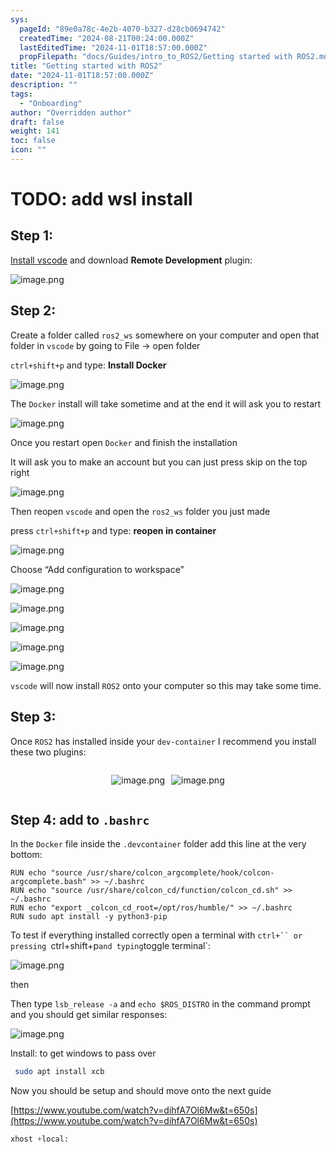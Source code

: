 ```yaml
---
sys:
  pageId: "89e0a78c-4e2b-4070-b327-d28cb0694742"
  createdTime: "2024-08-21T00:24:00.000Z"
  lastEditedTime: "2024-11-01T18:57:00.000Z"
  propFilepath: "docs/Guides/intro_to_ROS2/Getting started with ROS2.md"
title: "Getting started with ROS2"
date: "2024-11-01T18:57:00.000Z"
description: ""
tags:
  - "Onboarding"
author: "Overridden author"
draft: false
weight: 141
toc: false
icon: ""
---
```


# TODO: add wsl install

## Step 1:

[Install vscode](https://code.visualstudio.com/download) and download **Remote Development** plugin:

![image.png](https://prod-files-secure.s3.us-west-2.amazonaws.com/d518164a-d88e-44d1-a4ee-3adb3bd8bce0/efb52993-1881-4a40-b95e-6f020334f022/image.png?X-Amz-Algorithm=AWS4-HMAC-SHA256&X-Amz-Content-Sha256=UNSIGNED-PAYLOAD&X-Amz-Credential=ASIAZI2LB4666ZJQS3US%2F20250421%2Fus-west-2%2Fs3%2Faws4_request&X-Amz-Date=20250421T131847Z&X-Amz-Expires=3600&X-Amz-Security-Token=IQoJb3JpZ2luX2VjEDUaCXVzLXdlc3QtMiJHMEUCIQDdumtPonraWEvNiZF6sKLL%2FDncEDgnnmwe0Oob0HjxnQIgZhsfBjLXoy7VGtQCY3VdwAkJJDOHgLP6op1TI%2F3PSD4qiAQIvv%2F%2F%2F%2F%2F%2F%2F%2F%2F%2FARAAGgw2Mzc0MjMxODM4MDUiDMmvNQ7f1iGfdksplyrcAzOvo%2B5CvrBF7SMOhkYSTwx0n6i8Igm%2Bzd3efC81bk3BRxH7Zac2hOgRKivOAQidbW2zTKBX9CDZfOrHRJlMhydTeabeNhQrkFi3MuodZuuf2SBTSC47LHqB4b9M510DtSNLGrE81prf7lbLL5Wg6iK1G5%2FXyzhK%2B6U4U7cj%2FFYHfyQ89P4REx2nQX4AS18CZrZmxpotwAE57lLqzznjE4m9DHAzMkriNGa9D7kVSgXvy3Z9OWBK6Mzp3T4ZmykrbBBh3aCiMlVE5M%2BQDE8d%2B2eZ9M4auBH3d%2BGsuu8tnLXbEIZwLDInBZNgbB6%2BCgL%2FbXYerMU2Rq99tI%2BaeDQY%2BocINmPtVq2ng7tsVKGPtRhlprqE2qtglu3sFovyFDIFxzQImyru4KMwdcg2tfpsMgwfffv2CdvjRKCCg%2F0fhRg%2BcbkHcfnMPf4UpDgNLWLubqygsU%2FhKjHT2MFaCiDq35a%2FidZ%2B0uDomwCC2d5PEm%2F6jhPLXXIMeU1n3tV%2Bf7XWXpsAXHs%2B30ZGn%2B6teShh57GvCgDApaDaDBBVrC6n2zWKtkSS53YAFSZpA%2FF%2F1istDDOBLEDdfu2IXgDWehyI2F78NipStBtcYq2GFmM8KBypymMN5N4t7YBgTEcwMK2GmcAGOqUBQVis8Pj3ZmPPvChP8csojKz0zIASIGMBQqYCFwYlsS%2BLxqb1Rp4gVrmXG0es7l8ZwbzceqtLyywRmOetJHIVS1P344m5DdKDxqPdf02jj03MJwFYNmFiicUsEum9xG40WKzgvyWT5YlASTxyOoaiI5fmpv%2Fuhh8Bm9HZX41a7eKo6QF8cEJvs0M%2BNMW%2FvdCvKuC1kIciwIDI%2F3puGvQNC%2BiC%2BGn6&X-Amz-Signature=a7a3a3816c19e4baf89f4ba68da87d1b3b635b3d2a27cc1aa9abf60b51d355fa&X-Amz-SignedHeaders=host&x-id=GetObject)

## Step 2:

Create a folder called `ros2_ws` somewhere on your computer and open that folder in `vscode` by going to File → open folder 

`ctrl+shift+p` and type: **Install Docker**

![image.png](https://prod-files-secure.s3.us-west-2.amazonaws.com/d518164a-d88e-44d1-a4ee-3adb3bd8bce0/2269dc0e-1cd5-47ff-bceb-c04ad9b2eab0/image.png?X-Amz-Algorithm=AWS4-HMAC-SHA256&X-Amz-Content-Sha256=UNSIGNED-PAYLOAD&X-Amz-Credential=ASIAZI2LB4666ZJQS3US%2F20250421%2Fus-west-2%2Fs3%2Faws4_request&X-Amz-Date=20250421T131846Z&X-Amz-Expires=3600&X-Amz-Security-Token=IQoJb3JpZ2luX2VjEDUaCXVzLXdlc3QtMiJHMEUCIQDdumtPonraWEvNiZF6sKLL%2FDncEDgnnmwe0Oob0HjxnQIgZhsfBjLXoy7VGtQCY3VdwAkJJDOHgLP6op1TI%2F3PSD4qiAQIvv%2F%2F%2F%2F%2F%2F%2F%2F%2F%2FARAAGgw2Mzc0MjMxODM4MDUiDMmvNQ7f1iGfdksplyrcAzOvo%2B5CvrBF7SMOhkYSTwx0n6i8Igm%2Bzd3efC81bk3BRxH7Zac2hOgRKivOAQidbW2zTKBX9CDZfOrHRJlMhydTeabeNhQrkFi3MuodZuuf2SBTSC47LHqB4b9M510DtSNLGrE81prf7lbLL5Wg6iK1G5%2FXyzhK%2B6U4U7cj%2FFYHfyQ89P4REx2nQX4AS18CZrZmxpotwAE57lLqzznjE4m9DHAzMkriNGa9D7kVSgXvy3Z9OWBK6Mzp3T4ZmykrbBBh3aCiMlVE5M%2BQDE8d%2B2eZ9M4auBH3d%2BGsuu8tnLXbEIZwLDInBZNgbB6%2BCgL%2FbXYerMU2Rq99tI%2BaeDQY%2BocINmPtVq2ng7tsVKGPtRhlprqE2qtglu3sFovyFDIFxzQImyru4KMwdcg2tfpsMgwfffv2CdvjRKCCg%2F0fhRg%2BcbkHcfnMPf4UpDgNLWLubqygsU%2FhKjHT2MFaCiDq35a%2FidZ%2B0uDomwCC2d5PEm%2F6jhPLXXIMeU1n3tV%2Bf7XWXpsAXHs%2B30ZGn%2B6teShh57GvCgDApaDaDBBVrC6n2zWKtkSS53YAFSZpA%2FF%2F1istDDOBLEDdfu2IXgDWehyI2F78NipStBtcYq2GFmM8KBypymMN5N4t7YBgTEcwMK2GmcAGOqUBQVis8Pj3ZmPPvChP8csojKz0zIASIGMBQqYCFwYlsS%2BLxqb1Rp4gVrmXG0es7l8ZwbzceqtLyywRmOetJHIVS1P344m5DdKDxqPdf02jj03MJwFYNmFiicUsEum9xG40WKzgvyWT5YlASTxyOoaiI5fmpv%2Fuhh8Bm9HZX41a7eKo6QF8cEJvs0M%2BNMW%2FvdCvKuC1kIciwIDI%2F3puGvQNC%2BiC%2BGn6&X-Amz-Signature=59e77aeb605f40c26f083498316984a92b7eab45746dd0d8a891ad06c975e132&X-Amz-SignedHeaders=host&x-id=GetObject)

The `Docker` install will take sometime and at the end it will ask you to restart

![image.png](https://prod-files-secure.s3.us-west-2.amazonaws.com/d518164a-d88e-44d1-a4ee-3adb3bd8bce0/ed233f78-be33-4b1f-b89c-9c346c0e961e/image.png?X-Amz-Algorithm=AWS4-HMAC-SHA256&X-Amz-Content-Sha256=UNSIGNED-PAYLOAD&X-Amz-Credential=ASIAZI2LB4666ZJQS3US%2F20250421%2Fus-west-2%2Fs3%2Faws4_request&X-Amz-Date=20250421T131847Z&X-Amz-Expires=3600&X-Amz-Security-Token=IQoJb3JpZ2luX2VjEDUaCXVzLXdlc3QtMiJHMEUCIQDdumtPonraWEvNiZF6sKLL%2FDncEDgnnmwe0Oob0HjxnQIgZhsfBjLXoy7VGtQCY3VdwAkJJDOHgLP6op1TI%2F3PSD4qiAQIvv%2F%2F%2F%2F%2F%2F%2F%2F%2F%2FARAAGgw2Mzc0MjMxODM4MDUiDMmvNQ7f1iGfdksplyrcAzOvo%2B5CvrBF7SMOhkYSTwx0n6i8Igm%2Bzd3efC81bk3BRxH7Zac2hOgRKivOAQidbW2zTKBX9CDZfOrHRJlMhydTeabeNhQrkFi3MuodZuuf2SBTSC47LHqB4b9M510DtSNLGrE81prf7lbLL5Wg6iK1G5%2FXyzhK%2B6U4U7cj%2FFYHfyQ89P4REx2nQX4AS18CZrZmxpotwAE57lLqzznjE4m9DHAzMkriNGa9D7kVSgXvy3Z9OWBK6Mzp3T4ZmykrbBBh3aCiMlVE5M%2BQDE8d%2B2eZ9M4auBH3d%2BGsuu8tnLXbEIZwLDInBZNgbB6%2BCgL%2FbXYerMU2Rq99tI%2BaeDQY%2BocINmPtVq2ng7tsVKGPtRhlprqE2qtglu3sFovyFDIFxzQImyru4KMwdcg2tfpsMgwfffv2CdvjRKCCg%2F0fhRg%2BcbkHcfnMPf4UpDgNLWLubqygsU%2FhKjHT2MFaCiDq35a%2FidZ%2B0uDomwCC2d5PEm%2F6jhPLXXIMeU1n3tV%2Bf7XWXpsAXHs%2B30ZGn%2B6teShh57GvCgDApaDaDBBVrC6n2zWKtkSS53YAFSZpA%2FF%2F1istDDOBLEDdfu2IXgDWehyI2F78NipStBtcYq2GFmM8KBypymMN5N4t7YBgTEcwMK2GmcAGOqUBQVis8Pj3ZmPPvChP8csojKz0zIASIGMBQqYCFwYlsS%2BLxqb1Rp4gVrmXG0es7l8ZwbzceqtLyywRmOetJHIVS1P344m5DdKDxqPdf02jj03MJwFYNmFiicUsEum9xG40WKzgvyWT5YlASTxyOoaiI5fmpv%2Fuhh8Bm9HZX41a7eKo6QF8cEJvs0M%2BNMW%2FvdCvKuC1kIciwIDI%2F3puGvQNC%2BiC%2BGn6&X-Amz-Signature=ab42073eb69138290ec3f466f60966c598fa57e44d180256d1628cb17e8b1d68&X-Amz-SignedHeaders=host&x-id=GetObject)

Once you restart open `Docker` and finish the installation

It will ask you to make an account but you can just press skip on the top right

![image.png](https://prod-files-secure.s3.us-west-2.amazonaws.com/d518164a-d88e-44d1-a4ee-3adb3bd8bce0/21010ad9-1659-4fd9-9f59-9932a09b2a3d/image.png?X-Amz-Algorithm=AWS4-HMAC-SHA256&X-Amz-Content-Sha256=UNSIGNED-PAYLOAD&X-Amz-Credential=ASIAZI2LB4666ZJQS3US%2F20250421%2Fus-west-2%2Fs3%2Faws4_request&X-Amz-Date=20250421T131846Z&X-Amz-Expires=3600&X-Amz-Security-Token=IQoJb3JpZ2luX2VjEDUaCXVzLXdlc3QtMiJHMEUCIQDdumtPonraWEvNiZF6sKLL%2FDncEDgnnmwe0Oob0HjxnQIgZhsfBjLXoy7VGtQCY3VdwAkJJDOHgLP6op1TI%2F3PSD4qiAQIvv%2F%2F%2F%2F%2F%2F%2F%2F%2F%2FARAAGgw2Mzc0MjMxODM4MDUiDMmvNQ7f1iGfdksplyrcAzOvo%2B5CvrBF7SMOhkYSTwx0n6i8Igm%2Bzd3efC81bk3BRxH7Zac2hOgRKivOAQidbW2zTKBX9CDZfOrHRJlMhydTeabeNhQrkFi3MuodZuuf2SBTSC47LHqB4b9M510DtSNLGrE81prf7lbLL5Wg6iK1G5%2FXyzhK%2B6U4U7cj%2FFYHfyQ89P4REx2nQX4AS18CZrZmxpotwAE57lLqzznjE4m9DHAzMkriNGa9D7kVSgXvy3Z9OWBK6Mzp3T4ZmykrbBBh3aCiMlVE5M%2BQDE8d%2B2eZ9M4auBH3d%2BGsuu8tnLXbEIZwLDInBZNgbB6%2BCgL%2FbXYerMU2Rq99tI%2BaeDQY%2BocINmPtVq2ng7tsVKGPtRhlprqE2qtglu3sFovyFDIFxzQImyru4KMwdcg2tfpsMgwfffv2CdvjRKCCg%2F0fhRg%2BcbkHcfnMPf4UpDgNLWLubqygsU%2FhKjHT2MFaCiDq35a%2FidZ%2B0uDomwCC2d5PEm%2F6jhPLXXIMeU1n3tV%2Bf7XWXpsAXHs%2B30ZGn%2B6teShh57GvCgDApaDaDBBVrC6n2zWKtkSS53YAFSZpA%2FF%2F1istDDOBLEDdfu2IXgDWehyI2F78NipStBtcYq2GFmM8KBypymMN5N4t7YBgTEcwMK2GmcAGOqUBQVis8Pj3ZmPPvChP8csojKz0zIASIGMBQqYCFwYlsS%2BLxqb1Rp4gVrmXG0es7l8ZwbzceqtLyywRmOetJHIVS1P344m5DdKDxqPdf02jj03MJwFYNmFiicUsEum9xG40WKzgvyWT5YlASTxyOoaiI5fmpv%2Fuhh8Bm9HZX41a7eKo6QF8cEJvs0M%2BNMW%2FvdCvKuC1kIciwIDI%2F3puGvQNC%2BiC%2BGn6&X-Amz-Signature=9239e02eeddec983dbff08b3a5b4480e136fb843c38bd8e99b3c8f08271291e6&X-Amz-SignedHeaders=host&x-id=GetObject)

Then reopen `vscode` and open the `ros2_ws` folder you just made

press `ctrl+shift+p` and type: **reopen in container**

![image.png](https://prod-files-secure.s3.us-west-2.amazonaws.com/d518164a-d88e-44d1-a4ee-3adb3bd8bce0/4e93b8c2-41ad-488c-8095-c74205196118/image.png?X-Amz-Algorithm=AWS4-HMAC-SHA256&X-Amz-Content-Sha256=UNSIGNED-PAYLOAD&X-Amz-Credential=ASIAZI2LB4666ZJQS3US%2F20250421%2Fus-west-2%2Fs3%2Faws4_request&X-Amz-Date=20250421T131847Z&X-Amz-Expires=3600&X-Amz-Security-Token=IQoJb3JpZ2luX2VjEDUaCXVzLXdlc3QtMiJHMEUCIQDdumtPonraWEvNiZF6sKLL%2FDncEDgnnmwe0Oob0HjxnQIgZhsfBjLXoy7VGtQCY3VdwAkJJDOHgLP6op1TI%2F3PSD4qiAQIvv%2F%2F%2F%2F%2F%2F%2F%2F%2F%2FARAAGgw2Mzc0MjMxODM4MDUiDMmvNQ7f1iGfdksplyrcAzOvo%2B5CvrBF7SMOhkYSTwx0n6i8Igm%2Bzd3efC81bk3BRxH7Zac2hOgRKivOAQidbW2zTKBX9CDZfOrHRJlMhydTeabeNhQrkFi3MuodZuuf2SBTSC47LHqB4b9M510DtSNLGrE81prf7lbLL5Wg6iK1G5%2FXyzhK%2B6U4U7cj%2FFYHfyQ89P4REx2nQX4AS18CZrZmxpotwAE57lLqzznjE4m9DHAzMkriNGa9D7kVSgXvy3Z9OWBK6Mzp3T4ZmykrbBBh3aCiMlVE5M%2BQDE8d%2B2eZ9M4auBH3d%2BGsuu8tnLXbEIZwLDInBZNgbB6%2BCgL%2FbXYerMU2Rq99tI%2BaeDQY%2BocINmPtVq2ng7tsVKGPtRhlprqE2qtglu3sFovyFDIFxzQImyru4KMwdcg2tfpsMgwfffv2CdvjRKCCg%2F0fhRg%2BcbkHcfnMPf4UpDgNLWLubqygsU%2FhKjHT2MFaCiDq35a%2FidZ%2B0uDomwCC2d5PEm%2F6jhPLXXIMeU1n3tV%2Bf7XWXpsAXHs%2B30ZGn%2B6teShh57GvCgDApaDaDBBVrC6n2zWKtkSS53YAFSZpA%2FF%2F1istDDOBLEDdfu2IXgDWehyI2F78NipStBtcYq2GFmM8KBypymMN5N4t7YBgTEcwMK2GmcAGOqUBQVis8Pj3ZmPPvChP8csojKz0zIASIGMBQqYCFwYlsS%2BLxqb1Rp4gVrmXG0es7l8ZwbzceqtLyywRmOetJHIVS1P344m5DdKDxqPdf02jj03MJwFYNmFiicUsEum9xG40WKzgvyWT5YlASTxyOoaiI5fmpv%2Fuhh8Bm9HZX41a7eKo6QF8cEJvs0M%2BNMW%2FvdCvKuC1kIciwIDI%2F3puGvQNC%2BiC%2BGn6&X-Amz-Signature=05a86e01a2bb3f40740d62c2dbd607a74ee3b91d09a80ec81f6746baeebbeeee&X-Amz-SignedHeaders=host&x-id=GetObject)

Choose “Add configuration to workspace”

![image.png](https://prod-files-secure.s3.us-west-2.amazonaws.com/d518164a-d88e-44d1-a4ee-3adb3bd8bce0/9560b282-5060-4989-ba37-97e7b2c22476/image.png?X-Amz-Algorithm=AWS4-HMAC-SHA256&X-Amz-Content-Sha256=UNSIGNED-PAYLOAD&X-Amz-Credential=ASIAZI2LB4666ZJQS3US%2F20250421%2Fus-west-2%2Fs3%2Faws4_request&X-Amz-Date=20250421T131846Z&X-Amz-Expires=3600&X-Amz-Security-Token=IQoJb3JpZ2luX2VjEDUaCXVzLXdlc3QtMiJHMEUCIQDdumtPonraWEvNiZF6sKLL%2FDncEDgnnmwe0Oob0HjxnQIgZhsfBjLXoy7VGtQCY3VdwAkJJDOHgLP6op1TI%2F3PSD4qiAQIvv%2F%2F%2F%2F%2F%2F%2F%2F%2F%2FARAAGgw2Mzc0MjMxODM4MDUiDMmvNQ7f1iGfdksplyrcAzOvo%2B5CvrBF7SMOhkYSTwx0n6i8Igm%2Bzd3efC81bk3BRxH7Zac2hOgRKivOAQidbW2zTKBX9CDZfOrHRJlMhydTeabeNhQrkFi3MuodZuuf2SBTSC47LHqB4b9M510DtSNLGrE81prf7lbLL5Wg6iK1G5%2FXyzhK%2B6U4U7cj%2FFYHfyQ89P4REx2nQX4AS18CZrZmxpotwAE57lLqzznjE4m9DHAzMkriNGa9D7kVSgXvy3Z9OWBK6Mzp3T4ZmykrbBBh3aCiMlVE5M%2BQDE8d%2B2eZ9M4auBH3d%2BGsuu8tnLXbEIZwLDInBZNgbB6%2BCgL%2FbXYerMU2Rq99tI%2BaeDQY%2BocINmPtVq2ng7tsVKGPtRhlprqE2qtglu3sFovyFDIFxzQImyru4KMwdcg2tfpsMgwfffv2CdvjRKCCg%2F0fhRg%2BcbkHcfnMPf4UpDgNLWLubqygsU%2FhKjHT2MFaCiDq35a%2FidZ%2B0uDomwCC2d5PEm%2F6jhPLXXIMeU1n3tV%2Bf7XWXpsAXHs%2B30ZGn%2B6teShh57GvCgDApaDaDBBVrC6n2zWKtkSS53YAFSZpA%2FF%2F1istDDOBLEDdfu2IXgDWehyI2F78NipStBtcYq2GFmM8KBypymMN5N4t7YBgTEcwMK2GmcAGOqUBQVis8Pj3ZmPPvChP8csojKz0zIASIGMBQqYCFwYlsS%2BLxqb1Rp4gVrmXG0es7l8ZwbzceqtLyywRmOetJHIVS1P344m5DdKDxqPdf02jj03MJwFYNmFiicUsEum9xG40WKzgvyWT5YlASTxyOoaiI5fmpv%2Fuhh8Bm9HZX41a7eKo6QF8cEJvs0M%2BNMW%2FvdCvKuC1kIciwIDI%2F3puGvQNC%2BiC%2BGn6&X-Amz-Signature=d11390e5f74c55a7dc5c4af3be31efc4098810751eff3422adc8b27da0ae845b&X-Amz-SignedHeaders=host&x-id=GetObject)

![image.png](https://prod-files-secure.s3.us-west-2.amazonaws.com/d518164a-d88e-44d1-a4ee-3adb3bd8bce0/2ee63f81-886b-48e8-a553-dc6e5eac99e4/image.png?X-Amz-Algorithm=AWS4-HMAC-SHA256&X-Amz-Content-Sha256=UNSIGNED-PAYLOAD&X-Amz-Credential=ASIAZI2LB4666ZJQS3US%2F20250421%2Fus-west-2%2Fs3%2Faws4_request&X-Amz-Date=20250421T131847Z&X-Amz-Expires=3600&X-Amz-Security-Token=IQoJb3JpZ2luX2VjEDUaCXVzLXdlc3QtMiJHMEUCIQDdumtPonraWEvNiZF6sKLL%2FDncEDgnnmwe0Oob0HjxnQIgZhsfBjLXoy7VGtQCY3VdwAkJJDOHgLP6op1TI%2F3PSD4qiAQIvv%2F%2F%2F%2F%2F%2F%2F%2F%2F%2FARAAGgw2Mzc0MjMxODM4MDUiDMmvNQ7f1iGfdksplyrcAzOvo%2B5CvrBF7SMOhkYSTwx0n6i8Igm%2Bzd3efC81bk3BRxH7Zac2hOgRKivOAQidbW2zTKBX9CDZfOrHRJlMhydTeabeNhQrkFi3MuodZuuf2SBTSC47LHqB4b9M510DtSNLGrE81prf7lbLL5Wg6iK1G5%2FXyzhK%2B6U4U7cj%2FFYHfyQ89P4REx2nQX4AS18CZrZmxpotwAE57lLqzznjE4m9DHAzMkriNGa9D7kVSgXvy3Z9OWBK6Mzp3T4ZmykrbBBh3aCiMlVE5M%2BQDE8d%2B2eZ9M4auBH3d%2BGsuu8tnLXbEIZwLDInBZNgbB6%2BCgL%2FbXYerMU2Rq99tI%2BaeDQY%2BocINmPtVq2ng7tsVKGPtRhlprqE2qtglu3sFovyFDIFxzQImyru4KMwdcg2tfpsMgwfffv2CdvjRKCCg%2F0fhRg%2BcbkHcfnMPf4UpDgNLWLubqygsU%2FhKjHT2MFaCiDq35a%2FidZ%2B0uDomwCC2d5PEm%2F6jhPLXXIMeU1n3tV%2Bf7XWXpsAXHs%2B30ZGn%2B6teShh57GvCgDApaDaDBBVrC6n2zWKtkSS53YAFSZpA%2FF%2F1istDDOBLEDdfu2IXgDWehyI2F78NipStBtcYq2GFmM8KBypymMN5N4t7YBgTEcwMK2GmcAGOqUBQVis8Pj3ZmPPvChP8csojKz0zIASIGMBQqYCFwYlsS%2BLxqb1Rp4gVrmXG0es7l8ZwbzceqtLyywRmOetJHIVS1P344m5DdKDxqPdf02jj03MJwFYNmFiicUsEum9xG40WKzgvyWT5YlASTxyOoaiI5fmpv%2Fuhh8Bm9HZX41a7eKo6QF8cEJvs0M%2BNMW%2FvdCvKuC1kIciwIDI%2F3puGvQNC%2BiC%2BGn6&X-Amz-Signature=b87271d3f4762d4579a87a951dbff5850c4ed9a3adfc9743bab0cf338e8fdf8e&X-Amz-SignedHeaders=host&x-id=GetObject)

![image.png](https://prod-files-secure.s3.us-west-2.amazonaws.com/d518164a-d88e-44d1-a4ee-3adb3bd8bce0/ae1580b2-b048-407e-aed9-b584224a7a04/image.png?X-Amz-Algorithm=AWS4-HMAC-SHA256&X-Amz-Content-Sha256=UNSIGNED-PAYLOAD&X-Amz-Credential=ASIAZI2LB4666ZJQS3US%2F20250421%2Fus-west-2%2Fs3%2Faws4_request&X-Amz-Date=20250421T131846Z&X-Amz-Expires=3600&X-Amz-Security-Token=IQoJb3JpZ2luX2VjEDUaCXVzLXdlc3QtMiJHMEUCIQDdumtPonraWEvNiZF6sKLL%2FDncEDgnnmwe0Oob0HjxnQIgZhsfBjLXoy7VGtQCY3VdwAkJJDOHgLP6op1TI%2F3PSD4qiAQIvv%2F%2F%2F%2F%2F%2F%2F%2F%2F%2FARAAGgw2Mzc0MjMxODM4MDUiDMmvNQ7f1iGfdksplyrcAzOvo%2B5CvrBF7SMOhkYSTwx0n6i8Igm%2Bzd3efC81bk3BRxH7Zac2hOgRKivOAQidbW2zTKBX9CDZfOrHRJlMhydTeabeNhQrkFi3MuodZuuf2SBTSC47LHqB4b9M510DtSNLGrE81prf7lbLL5Wg6iK1G5%2FXyzhK%2B6U4U7cj%2FFYHfyQ89P4REx2nQX4AS18CZrZmxpotwAE57lLqzznjE4m9DHAzMkriNGa9D7kVSgXvy3Z9OWBK6Mzp3T4ZmykrbBBh3aCiMlVE5M%2BQDE8d%2B2eZ9M4auBH3d%2BGsuu8tnLXbEIZwLDInBZNgbB6%2BCgL%2FbXYerMU2Rq99tI%2BaeDQY%2BocINmPtVq2ng7tsVKGPtRhlprqE2qtglu3sFovyFDIFxzQImyru4KMwdcg2tfpsMgwfffv2CdvjRKCCg%2F0fhRg%2BcbkHcfnMPf4UpDgNLWLubqygsU%2FhKjHT2MFaCiDq35a%2FidZ%2B0uDomwCC2d5PEm%2F6jhPLXXIMeU1n3tV%2Bf7XWXpsAXHs%2B30ZGn%2B6teShh57GvCgDApaDaDBBVrC6n2zWKtkSS53YAFSZpA%2FF%2F1istDDOBLEDdfu2IXgDWehyI2F78NipStBtcYq2GFmM8KBypymMN5N4t7YBgTEcwMK2GmcAGOqUBQVis8Pj3ZmPPvChP8csojKz0zIASIGMBQqYCFwYlsS%2BLxqb1Rp4gVrmXG0es7l8ZwbzceqtLyywRmOetJHIVS1P344m5DdKDxqPdf02jj03MJwFYNmFiicUsEum9xG40WKzgvyWT5YlASTxyOoaiI5fmpv%2Fuhh8Bm9HZX41a7eKo6QF8cEJvs0M%2BNMW%2FvdCvKuC1kIciwIDI%2F3puGvQNC%2BiC%2BGn6&X-Amz-Signature=7d576b30e1f5ad4b875868867e34b44660a8c895091341dbe6b9071430427e9d&X-Amz-SignedHeaders=host&x-id=GetObject)

![image.png](https://prod-files-secure.s3.us-west-2.amazonaws.com/d518164a-d88e-44d1-a4ee-3adb3bd8bce0/53255b28-f75e-430f-b9e3-c0ac8577e42b/image.png?X-Amz-Algorithm=AWS4-HMAC-SHA256&X-Amz-Content-Sha256=UNSIGNED-PAYLOAD&X-Amz-Credential=ASIAZI2LB4666ZJQS3US%2F20250421%2Fus-west-2%2Fs3%2Faws4_request&X-Amz-Date=20250421T131846Z&X-Amz-Expires=3600&X-Amz-Security-Token=IQoJb3JpZ2luX2VjEDUaCXVzLXdlc3QtMiJHMEUCIQDdumtPonraWEvNiZF6sKLL%2FDncEDgnnmwe0Oob0HjxnQIgZhsfBjLXoy7VGtQCY3VdwAkJJDOHgLP6op1TI%2F3PSD4qiAQIvv%2F%2F%2F%2F%2F%2F%2F%2F%2F%2FARAAGgw2Mzc0MjMxODM4MDUiDMmvNQ7f1iGfdksplyrcAzOvo%2B5CvrBF7SMOhkYSTwx0n6i8Igm%2Bzd3efC81bk3BRxH7Zac2hOgRKivOAQidbW2zTKBX9CDZfOrHRJlMhydTeabeNhQrkFi3MuodZuuf2SBTSC47LHqB4b9M510DtSNLGrE81prf7lbLL5Wg6iK1G5%2FXyzhK%2B6U4U7cj%2FFYHfyQ89P4REx2nQX4AS18CZrZmxpotwAE57lLqzznjE4m9DHAzMkriNGa9D7kVSgXvy3Z9OWBK6Mzp3T4ZmykrbBBh3aCiMlVE5M%2BQDE8d%2B2eZ9M4auBH3d%2BGsuu8tnLXbEIZwLDInBZNgbB6%2BCgL%2FbXYerMU2Rq99tI%2BaeDQY%2BocINmPtVq2ng7tsVKGPtRhlprqE2qtglu3sFovyFDIFxzQImyru4KMwdcg2tfpsMgwfffv2CdvjRKCCg%2F0fhRg%2BcbkHcfnMPf4UpDgNLWLubqygsU%2FhKjHT2MFaCiDq35a%2FidZ%2B0uDomwCC2d5PEm%2F6jhPLXXIMeU1n3tV%2Bf7XWXpsAXHs%2B30ZGn%2B6teShh57GvCgDApaDaDBBVrC6n2zWKtkSS53YAFSZpA%2FF%2F1istDDOBLEDdfu2IXgDWehyI2F78NipStBtcYq2GFmM8KBypymMN5N4t7YBgTEcwMK2GmcAGOqUBQVis8Pj3ZmPPvChP8csojKz0zIASIGMBQqYCFwYlsS%2BLxqb1Rp4gVrmXG0es7l8ZwbzceqtLyywRmOetJHIVS1P344m5DdKDxqPdf02jj03MJwFYNmFiicUsEum9xG40WKzgvyWT5YlASTxyOoaiI5fmpv%2Fuhh8Bm9HZX41a7eKo6QF8cEJvs0M%2BNMW%2FvdCvKuC1kIciwIDI%2F3puGvQNC%2BiC%2BGn6&X-Amz-Signature=3555f422890dec6695fe9f3d134504de89fd73e349200adaf281637cfce8ec10&X-Amz-SignedHeaders=host&x-id=GetObject)

![image.png](https://prod-files-secure.s3.us-west-2.amazonaws.com/d518164a-d88e-44d1-a4ee-3adb3bd8bce0/7c562767-5af9-4ffb-97d1-327bcdf4ee00/image.png?X-Amz-Algorithm=AWS4-HMAC-SHA256&X-Amz-Content-Sha256=UNSIGNED-PAYLOAD&X-Amz-Credential=ASIAZI2LB4666ZJQS3US%2F20250421%2Fus-west-2%2Fs3%2Faws4_request&X-Amz-Date=20250421T131846Z&X-Amz-Expires=3600&X-Amz-Security-Token=IQoJb3JpZ2luX2VjEDUaCXVzLXdlc3QtMiJHMEUCIQDdumtPonraWEvNiZF6sKLL%2FDncEDgnnmwe0Oob0HjxnQIgZhsfBjLXoy7VGtQCY3VdwAkJJDOHgLP6op1TI%2F3PSD4qiAQIvv%2F%2F%2F%2F%2F%2F%2F%2F%2F%2FARAAGgw2Mzc0MjMxODM4MDUiDMmvNQ7f1iGfdksplyrcAzOvo%2B5CvrBF7SMOhkYSTwx0n6i8Igm%2Bzd3efC81bk3BRxH7Zac2hOgRKivOAQidbW2zTKBX9CDZfOrHRJlMhydTeabeNhQrkFi3MuodZuuf2SBTSC47LHqB4b9M510DtSNLGrE81prf7lbLL5Wg6iK1G5%2FXyzhK%2B6U4U7cj%2FFYHfyQ89P4REx2nQX4AS18CZrZmxpotwAE57lLqzznjE4m9DHAzMkriNGa9D7kVSgXvy3Z9OWBK6Mzp3T4ZmykrbBBh3aCiMlVE5M%2BQDE8d%2B2eZ9M4auBH3d%2BGsuu8tnLXbEIZwLDInBZNgbB6%2BCgL%2FbXYerMU2Rq99tI%2BaeDQY%2BocINmPtVq2ng7tsVKGPtRhlprqE2qtglu3sFovyFDIFxzQImyru4KMwdcg2tfpsMgwfffv2CdvjRKCCg%2F0fhRg%2BcbkHcfnMPf4UpDgNLWLubqygsU%2FhKjHT2MFaCiDq35a%2FidZ%2B0uDomwCC2d5PEm%2F6jhPLXXIMeU1n3tV%2Bf7XWXpsAXHs%2B30ZGn%2B6teShh57GvCgDApaDaDBBVrC6n2zWKtkSS53YAFSZpA%2FF%2F1istDDOBLEDdfu2IXgDWehyI2F78NipStBtcYq2GFmM8KBypymMN5N4t7YBgTEcwMK2GmcAGOqUBQVis8Pj3ZmPPvChP8csojKz0zIASIGMBQqYCFwYlsS%2BLxqb1Rp4gVrmXG0es7l8ZwbzceqtLyywRmOetJHIVS1P344m5DdKDxqPdf02jj03MJwFYNmFiicUsEum9xG40WKzgvyWT5YlASTxyOoaiI5fmpv%2Fuhh8Bm9HZX41a7eKo6QF8cEJvs0M%2BNMW%2FvdCvKuC1kIciwIDI%2F3puGvQNC%2BiC%2BGn6&X-Amz-Signature=f071449acef811cee88220da175b4c008b4ea7befc2dae122bd1fc32abc8b48d&X-Amz-SignedHeaders=host&x-id=GetObject)

`vscode` will now install `ROS2` onto your computer so this may take some time.

## Step 3:

Once `ROS2` has installed inside your `dev-container` I recommend you install these two plugins:

<div style="display: flex;flex-direction: row; column-gap:10px; max-width: 630px;justify-content: center;">
<div>

![image.png](https://prod-files-secure.s3.us-west-2.amazonaws.com/d518164a-d88e-44d1-a4ee-3adb3bd8bce0/3fc3d550-5a54-4ba1-ba6b-faa01cdb7369/image.png?X-Amz-Algorithm=AWS4-HMAC-SHA256&X-Amz-Content-Sha256=UNSIGNED-PAYLOAD&X-Amz-Credential=ASIAZI2LB466TFT7HAZO%2F20250421%2Fus-west-2%2Fs3%2Faws4_request&X-Amz-Date=20250421T131853Z&X-Amz-Expires=3600&X-Amz-Security-Token=IQoJb3JpZ2luX2VjEDUaCXVzLXdlc3QtMiJGMEQCIBoDZAY3uthoEgKcWYYwe2QSF9spXLOCt%2FwYJU1GdOibAiAGHoBTWNtfIa3VhXof6v1mJLC7JP%2FVmgOvMoLSTumh4yqIBAi%2B%2F%2F%2F%2F%2F%2F%2F%2F%2F%2F8BEAAaDDYzNzQyMzE4MzgwNSIM2gTaWcom6w7SPoLEKtwDuV8h%2BLIsksBcEae9FXQWgcUsHXDul07ciwLYVyYebqLmrlan%2BZNn4Y4Hbrd4WM%2BgQakP4I%2BusGGOLsub%2Fqn20pJgiHtt4pKfp57mMUg0qOcxLsHvg0GF8Ztd6%2Bpcargk8Jo3fLWNZBBPvKmb8JwjnuJBw6XN6sA3nGSjAtdTE6XANDeOyJR7ZwB0m4hSF0vekfqQvRGcat8J2Iiib4zZHcc8K5fPEo34U04%2BsPwEIbToGqLbVtMjl4hV3XtNQCgGnDmJYU6codQeAxBres1ETgVf%2FZ6Jk1SXUKzMZlM8fKiIzqA6NpYCSYilE3DF4X69w6vCiPVrPr%2FQ%2FujHCikXG5%2BC1iHm8tRxNJJpR2kzeqFDeHyyNel15KtaLikZeQ8etmoXCgAVuGd3wJlAca0mIKB2zrYjP7rQ1DAIN1dqwcvl9TuKmHThKjnEbnd7TJ0kLJPC4N0SiDRlV0qFM1i6MZQ1g4fWYGLjO%2FRYqZQTDOqBjLqUqom91hbdGnSviSsYvFGznUxW3hOyQ%2FoAw00Y1pTbgSy%2FcCOVvZltkfkuvej4sAdMVPMTaoFhO4Ugv01KhF0mD4Q%2BOiR4tTYWJyQXgYmskQi%2Bg1kHYcPTmKmpiwzOTux37BCYKS4ia0Mwt4aZwAY6pgFzYcHxl3nrSWg%2BbfQyG2SqdV969jPqUuML8BdZbxhiBFxDlfE6M7N7X6KPiCdwIA3D%2FOJipZfRBny8s5B8BStjwNTgSePpIlme94B7UIzI7nRFoCDv4lhdudSmghOMwNSACrg5%2BrtMURGOYg96czAmuhkqzoOArinV80ZHNWj9kE809EVM3W%2FGlF1CR%2FdA5ttuSr6md3GtmM1nk6J3IvrCjxnj7k5C&X-Amz-Signature=1405de117ce79f98d855351f935251aa75474c2db932dd38869a3fd61834852e&X-Amz-SignedHeaders=host&x-id=GetObject)

</div>
<div>

![image.png](https://prod-files-secure.s3.us-west-2.amazonaws.com/d518164a-d88e-44d1-a4ee-3adb3bd8bce0/d994cc66-13c2-4093-a5a3-f84cf4601a82/image.png?X-Amz-Algorithm=AWS4-HMAC-SHA256&X-Amz-Content-Sha256=UNSIGNED-PAYLOAD&X-Amz-Credential=ASIAZI2LB466WMYZ2GZL%2F20250421%2Fus-west-2%2Fs3%2Faws4_request&X-Amz-Date=20250421T131853Z&X-Amz-Expires=3600&X-Amz-Security-Token=IQoJb3JpZ2luX2VjEDUaCXVzLXdlc3QtMiJHMEUCIQCEgiGGwHLwlvxcq2r9XyPBYYV6ZYrxgTmQX4wDhnoQBwIgK6eh5T%2BxNWExN%2B6Ni%2BwvUqAb6jGVjSKP73%2BFqyQhogQqiAQIvv%2F%2F%2F%2F%2F%2F%2F%2F%2F%2FARAAGgw2Mzc0MjMxODM4MDUiDCIAkyzbKIPtqWyvYCrcA9ftoK6AwXfBFIPC4202%2FpRD2%2FebjlxksS5gcMYQVaZMkB%2FRyBaGdA0QeD0vlWbyNNE1KZAdQVfI411Wv%2FHInVEi%2FddTw1tP31hh4hNie6ZpZi9NeGPee%2FiqIPd27GK4TqmxrPJ6ceHHGJLOvG2CFagO%2Bh%2F639MWXE2h5Coj3mWe3%2BLlW6m3hKc1mk7ptvmxtdWFV0evOUEWC8wBEvbt2nPCTaAawSmjzOz7FnKhBVyonxcQrNv1dIX6prasklEizqIjucj8R3JwI65L0ZTEnH32aZWcWp6WX9%2BhDV%2FeGnCi0UOUqOvxI7OMzUPwpUKY0%2FPScZHFC6%2Bk3sQhEkvMqmT%2Fe2sNHZPu8AbRpWbe%2FdrlaemdQxewjdSpUkGuZlG1Fy6A2YpY1SkAVv8B8N9IDyHSPVPStGXqLBtYaNxwzwx%2BkgMx%2B4rESKrsbt73YKjmu4Txd3xdxeYmx6LHQM0aJDV2KH2WMYjE4oiRt1ABZMc3OMH2zzfnrPm%2FOcRbDEZ7%2FoVtr6VYVEtR%2FOGS%2BoBqA0X4SV8c7wbAEnllbvJFf5uhK5lWeSOtNJNpegG2R5rb3Ti3QBQmeolnp3jwt9Gzm6WqhvxadT3tCTu%2BrBRJW5gRlmAHjqwnx65MnSSLMLiGmcAGOqUB%2B1U7hQIu9ju5U9uDvLrF78kz3wlzUtZ64e%2BalxbCOxijhc8LcddgsqjwOr18CsL9Xr7UvrIV9s2xNvimAJ1KQehnwcwmS8eL8r1GSoo%2BzWIUZhKiGiSXu3MJxXsNZx4gPOPifIRiYZ1QavV8HlEHAsxUKvl2SUz0b%2BehFJk51KN706DrcGeRq6t4WhTDIxBi0N7C2itOpZGxf%2F0AROtNZWkONsc7&X-Amz-Signature=ffab581241e3f55c7d09e3bdb4e7d445f702039780b6d79644194dec5bcee8f7&X-Amz-SignedHeaders=host&x-id=GetObject)

</div>
</div>

## Step 4: add to `.bashrc`

In the `Docker` file inside the `.devcontainer` folder add this line at the very bottom: 

```docker
RUN echo "source /usr/share/colcon_argcomplete/hook/colcon-argcomplete.bash" >> ~/.bashrc
RUN echo "source /usr/share/colcon_cd/function/colcon_cd.sh" >> ~/.bashrc
RUN echo "export _colcon_cd_root=/opt/ros/humble/" >> ~/.bashrc
RUN sudo apt install -y python3-pip 
```

To test if everything installed correctly open a terminal with `ctrl+`` or pressing `ctrl+shift+p` and typing `toggle terminal`:

![image.png](https://prod-files-secure.s3.us-west-2.amazonaws.com/d518164a-d88e-44d1-a4ee-3adb3bd8bce0/6a4943d8-b04e-4c02-9a58-775f3384d1a5/image.png?X-Amz-Algorithm=AWS4-HMAC-SHA256&X-Amz-Content-Sha256=UNSIGNED-PAYLOAD&X-Amz-Credential=ASIAZI2LB4666ZJQS3US%2F20250421%2Fus-west-2%2Fs3%2Faws4_request&X-Amz-Date=20250421T131846Z&X-Amz-Expires=3600&X-Amz-Security-Token=IQoJb3JpZ2luX2VjEDUaCXVzLXdlc3QtMiJHMEUCIQDdumtPonraWEvNiZF6sKLL%2FDncEDgnnmwe0Oob0HjxnQIgZhsfBjLXoy7VGtQCY3VdwAkJJDOHgLP6op1TI%2F3PSD4qiAQIvv%2F%2F%2F%2F%2F%2F%2F%2F%2F%2FARAAGgw2Mzc0MjMxODM4MDUiDMmvNQ7f1iGfdksplyrcAzOvo%2B5CvrBF7SMOhkYSTwx0n6i8Igm%2Bzd3efC81bk3BRxH7Zac2hOgRKivOAQidbW2zTKBX9CDZfOrHRJlMhydTeabeNhQrkFi3MuodZuuf2SBTSC47LHqB4b9M510DtSNLGrE81prf7lbLL5Wg6iK1G5%2FXyzhK%2B6U4U7cj%2FFYHfyQ89P4REx2nQX4AS18CZrZmxpotwAE57lLqzznjE4m9DHAzMkriNGa9D7kVSgXvy3Z9OWBK6Mzp3T4ZmykrbBBh3aCiMlVE5M%2BQDE8d%2B2eZ9M4auBH3d%2BGsuu8tnLXbEIZwLDInBZNgbB6%2BCgL%2FbXYerMU2Rq99tI%2BaeDQY%2BocINmPtVq2ng7tsVKGPtRhlprqE2qtglu3sFovyFDIFxzQImyru4KMwdcg2tfpsMgwfffv2CdvjRKCCg%2F0fhRg%2BcbkHcfnMPf4UpDgNLWLubqygsU%2FhKjHT2MFaCiDq35a%2FidZ%2B0uDomwCC2d5PEm%2F6jhPLXXIMeU1n3tV%2Bf7XWXpsAXHs%2B30ZGn%2B6teShh57GvCgDApaDaDBBVrC6n2zWKtkSS53YAFSZpA%2FF%2F1istDDOBLEDdfu2IXgDWehyI2F78NipStBtcYq2GFmM8KBypymMN5N4t7YBgTEcwMK2GmcAGOqUBQVis8Pj3ZmPPvChP8csojKz0zIASIGMBQqYCFwYlsS%2BLxqb1Rp4gVrmXG0es7l8ZwbzceqtLyywRmOetJHIVS1P344m5DdKDxqPdf02jj03MJwFYNmFiicUsEum9xG40WKzgvyWT5YlASTxyOoaiI5fmpv%2Fuhh8Bm9HZX41a7eKo6QF8cEJvs0M%2BNMW%2FvdCvKuC1kIciwIDI%2F3puGvQNC%2BiC%2BGn6&X-Amz-Signature=4a6b0f160a97edb4fb887ecf7dcc092511005c2dd15ac75d9c1280afdb2d1e70&X-Amz-SignedHeaders=host&x-id=GetObject)

then 

Then type `lsb_release -a` and `echo $ROS_DISTRO` in the command prompt and you should get similar responses:

![image.png](https://prod-files-secure.s3.us-west-2.amazonaws.com/d518164a-d88e-44d1-a4ee-3adb3bd8bce0/3e635dec-a805-4e85-8b9e-d000e5b71a4e/image.png?X-Amz-Algorithm=AWS4-HMAC-SHA256&X-Amz-Content-Sha256=UNSIGNED-PAYLOAD&X-Amz-Credential=ASIAZI2LB4666ZJQS3US%2F20250421%2Fus-west-2%2Fs3%2Faws4_request&X-Amz-Date=20250421T131846Z&X-Amz-Expires=3600&X-Amz-Security-Token=IQoJb3JpZ2luX2VjEDUaCXVzLXdlc3QtMiJHMEUCIQDdumtPonraWEvNiZF6sKLL%2FDncEDgnnmwe0Oob0HjxnQIgZhsfBjLXoy7VGtQCY3VdwAkJJDOHgLP6op1TI%2F3PSD4qiAQIvv%2F%2F%2F%2F%2F%2F%2F%2F%2F%2FARAAGgw2Mzc0MjMxODM4MDUiDMmvNQ7f1iGfdksplyrcAzOvo%2B5CvrBF7SMOhkYSTwx0n6i8Igm%2Bzd3efC81bk3BRxH7Zac2hOgRKivOAQidbW2zTKBX9CDZfOrHRJlMhydTeabeNhQrkFi3MuodZuuf2SBTSC47LHqB4b9M510DtSNLGrE81prf7lbLL5Wg6iK1G5%2FXyzhK%2B6U4U7cj%2FFYHfyQ89P4REx2nQX4AS18CZrZmxpotwAE57lLqzznjE4m9DHAzMkriNGa9D7kVSgXvy3Z9OWBK6Mzp3T4ZmykrbBBh3aCiMlVE5M%2BQDE8d%2B2eZ9M4auBH3d%2BGsuu8tnLXbEIZwLDInBZNgbB6%2BCgL%2FbXYerMU2Rq99tI%2BaeDQY%2BocINmPtVq2ng7tsVKGPtRhlprqE2qtglu3sFovyFDIFxzQImyru4KMwdcg2tfpsMgwfffv2CdvjRKCCg%2F0fhRg%2BcbkHcfnMPf4UpDgNLWLubqygsU%2FhKjHT2MFaCiDq35a%2FidZ%2B0uDomwCC2d5PEm%2F6jhPLXXIMeU1n3tV%2Bf7XWXpsAXHs%2B30ZGn%2B6teShh57GvCgDApaDaDBBVrC6n2zWKtkSS53YAFSZpA%2FF%2F1istDDOBLEDdfu2IXgDWehyI2F78NipStBtcYq2GFmM8KBypymMN5N4t7YBgTEcwMK2GmcAGOqUBQVis8Pj3ZmPPvChP8csojKz0zIASIGMBQqYCFwYlsS%2BLxqb1Rp4gVrmXG0es7l8ZwbzceqtLyywRmOetJHIVS1P344m5DdKDxqPdf02jj03MJwFYNmFiicUsEum9xG40WKzgvyWT5YlASTxyOoaiI5fmpv%2Fuhh8Bm9HZX41a7eKo6QF8cEJvs0M%2BNMW%2FvdCvKuC1kIciwIDI%2F3puGvQNC%2BiC%2BGn6&X-Amz-Signature=aa39daa3a5115c9cac978a1d5d2422202c9d06e48beaae636a21ff07030064cf&X-Amz-SignedHeaders=host&x-id=GetObject)

Install:  to get windows to pass over

```bash
 sudo apt install xcb
```

Now you should be setup and should move onto the next guide 

[https://www.youtube.com/watch?v=dihfA7Ol6Mw&t=650s](https://www.youtube.com/watch?v=dihfA7Ol6Mw&t=650s)

```python
xhost +local:
```
